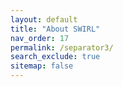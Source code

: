 ```yaml
---
layout: default
title: "About SWIRL"
nav_order: 17
permalink: /separator3/
search_exclude: true
sitemap: false
---
```


